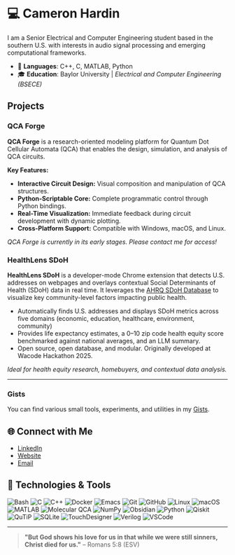 # 💻 Cameron Hardin

<!--![Header](https://your-header-image-link.com) <!-- Optional: Add a custom header image -->
I am a Senior Electrical and Computer Engineering student based in the southern U.S. with interests in audio signal processing and emerging computational frameworks.

- 🔧 **Languages**: C++, C, MATLAB, Python
- 🎓 **Education**: Baylor University  |  *Electrical and Computer Engineering (BSECE)*

## Projects
### QCA Forge

**QCA Forge** is a research-oriented modeling platform for Quantum Dot Cellular Automata (QCA) that enables the design, simulation, and analysis of QCA circuits.

**Key Features:**

- **Interactive Circuit Design:** Visual composition and manipulation of QCA structures.
- **Python-Scriptable Core:** Complete programmatic control through Python bindings.
- **Real-Time Visualization:** Immediate feedback during circuit development with dynamic plotting.
- **Cross-Platform Support:** Compatible with Windows, macOS, and Linux.

*QCA Forge is currently in its early stages. Please contact me for access!*

### HealthLens SDoH
**HealthLens SDoH** is a developer-mode Chrome extension that detects U.S. addresses on webpages and overlays contextual Social Determinants of Health (SDoH) data in real time. It leverages the [AHRQ SDoH Database](https://www.ahrq.gov/sdoh/data-analytics/sdoh-data.html) to visualize key community-level factors impacting public health.

- Automatically finds U.S. addresses and displays SDoH metrics across five domains (economic, education, healthcare, environment, community)
- Provides life expectancy estimates, a 0–10 zip code health equity score benchmarked against national averages, and an LLM summary.
- Open source, open database, and modular. Originally developed at Wacode Hackathon 2025.

*Ideal for health equity research, homebuyers, and contextual data analysis.*


---

### Gists
You can find various small tools, experiments, and utilities in my [Gists](https://gist.github.com/CamKHardin).
<!-- [Personal Website](https://camkhardin.github.io/myWebsite404/)  (in development) -->

## 🌐 Connect with Me
- [LinkedIn](https://www.linkedin.com/in/camkhardin/)
- [Website](https://camkhardin.vercel.app/)
- [Email](mailto:Cameron_Hardin1@baylor.edu)
<!-- - ![](https://komarev.com/ghpvc/?username=CamKHardin) -->

## 🔧 Technologies & Tools

![Bash](https://img.shields.io/badge/Bash-%23121011.svg?style=for-the-badge&logo=gnu-bash&logoColor=white)
![C](https://img.shields.io/badge/C-%23A8B9CC.svg?style=for-the-badge&logo=c&logoColor=white)
![C++](https://img.shields.io/badge/C%2B%2B-%2300599C.svg?style=for-the-badge&logo=c%2B%2B&logoColor=white)
![Docker](https://img.shields.io/badge/Docker-%232496ED.svg?style=for-the-badge&logo=docker&logoColor=white)
![Emacs](https://img.shields.io/badge/Emacs-%237F5AB6.svg?style=for-the-badge&logo=gnu-emacs&logoColor=white)
![Git](https://img.shields.io/badge/Git-%23F05032.svg?style=for-the-badge&logo=git&logoColor=white)
![GitHub](https://img.shields.io/badge/GitHub-%23181717.svg?style=for-the-badge&logo=github&logoColor=white)
![Linux](https://img.shields.io/badge/Linux-%23FCC624.svg?style=for-the-badge&logo=linux&logoColor=black)
![macOS](https://img.shields.io/badge/macOS-%23999999.svg?style=for-the-badge&logo=apple&logoColor=white)
![MATLAB](https://img.shields.io/badge/MATLAB-%23FF7200.svg?style=for-the-badge&logo=mathworks&logoColor=white)
![Molecular QCA](https://img.shields.io/badge/Molecular%20QCA-%2300BFFF.svg?style=for-the-badge)
![NumPy](https://img.shields.io/badge/NumPy-%230132A5.svg?style=for-the-badge&logo=numpy&logoColor=white)
![Obsidian](https://img.shields.io/badge/Obsidian-%23483699.svg?style=for-the-badge&logo=obsidian&logoColor=white)
![Python](https://img.shields.io/badge/Python-%233776AB.svg?style=for-the-badge&logo=python&logoColor=white)
![Qiskit](https://img.shields.io/badge/Qiskit-%236929D0.svg?style=for-the-badge&logo=qiskit&logoColor=white)
![QuTiP](https://img.shields.io/badge/QuTiP-%2300BFFF.svg?style=for-the-badge)
![SQLite](https://img.shields.io/badge/SQLite-%23003B57.svg?style=for-the-badge&logo=sqlite&logoColor=white)
![TouchDesigner](https://img.shields.io/badge/TouchDesigner-%23000000.svg?style=for-the-badge&logo=derivative&logoColor=white)
![Verilog](https://img.shields.io/badge/Verilog-%23A8B9CC.svg?style=for-the-badge)
![VSCode](https://img.shields.io/badge/VSCode-%23007ACC.svg?style=for-the-badge&logo=visual-studio-code&logoColor=white)

- - -
> **"But God shows his love for us in that while we were still sinners, Christ died for us."** – Romans 5:8 (ESV) 


<!--![Footer](https://your-footer-image-link.com) <!-- Optional: Add a custom footer image -->
